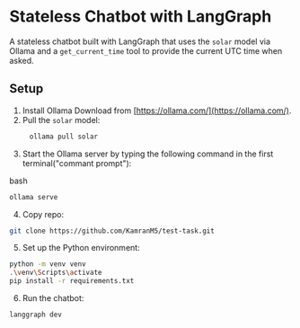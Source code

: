 # Stateless Chatbot with LangGraph

A stateless chatbot built with LangGraph that uses the `solar` model via Ollama and a `get_current_time` tool to provide the current UTC time when asked.

## Setup

1. Install Ollama
Download from [https://ollama.com/](https://ollama.com/).
2. Pull the `solar` model:
```bash
     ollama pull solar
```
3. Start the Ollama server by typing the following command in the first terminal("commant prompt"):

bash
```bash
ollama serve
```

4. Copy repo:

```bash
git clone https://github.com/KamranM5/test-task.git
```

5. Set up the Python environment:

```bash
python -m venv venv
.\venv\Scripts\activate
pip install -r requirements.txt
```
6. Run the chatbot:

```bash
langgraph dev
```
